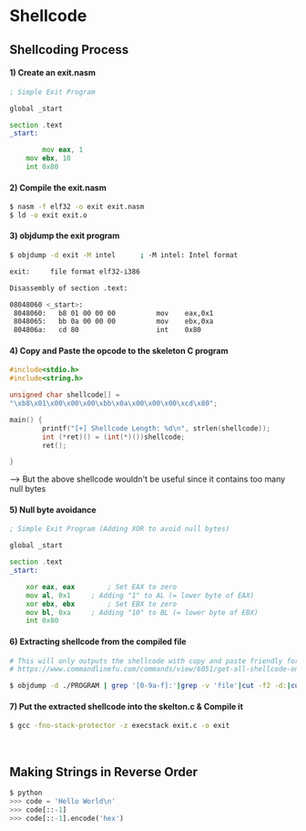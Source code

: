# Shellcode

## Shellcoding Process

#### 1) Create an exit.nasm
```asm
; Simple Exit Program

global _start			

section .text
_start:

    	mov eax, 1
	mov ebx, 10
	int 0x80
```
#### 2) Compile the exit.nasm
```bash
$ nasm -f elf32 -o exit exit.nasm
$ ld -o exit exit.o
```
#### 3) objdump the exit program
```bash
$ objdump -d exit -M intel		; -M intel: Intel format

exit:     file format elf32-i386

Disassembly of section .text:

08048060 <_start>:
 8048060:	b8 01 00 00 00       	mov    eax,0x1
 8048065:	bb 0a 00 00 00       	mov    ebx,0xa
 804806a:	cd 80                	int    0x80
```
#### 4) Copy and Paste the opcode to the skeleton C program
```c
#include<stdio.h>
#include<string.h>

unsigned char shellcode[] = 
"\xb8\x01\x00\x00\x00\xbb\x0a\x00\x00\x00\xcd\x80";

main() {
        printf("[+] Shellcode Length: %d\n", strlen(shellcode));
        int (*ret)() = (int(*)())shellcode;
        ret();        

}
```
--> But the above shellcode wouldn't be useful since it contains too many null bytes

#### 5) Null byte avoidance
```asm
; Simple Exit Program (Adding XOR to avoid null bytes)

global _start			

section .text
_start:

	xor eax, eax		; Set EAX to zero
	mov al, 0x1		; Adding "1" to AL (= lower byte of EAX)
	xor ebx, ebx		; Set EBX to zero
	mov bl, 0xa		; Adding "10" to BL (= lower byte of EBX)
	int 0x80
```

#### 6) Extracting shellcode from the compiled file
```bash
# This will only outputs the shellcode with copy and paste friendly format
# https://www.commandlinefu.com/commands/view/6051/get-all-shellcode-on-binary-file-from-objdump

$ objdump -d ./PROGRAM | grep '[0-9a-f]:'|grep -v 'file'|cut -f2 -d:|cut -f1-6 -d' '|tr -s ' '|tr '\t' ' '|sed 's/ $//g'|sed 's/ /\\x/g'|paste -d '' -s |sed 's/^/"/'|sed 's/$/"/g'
```

#### 7) Put the extracted shellcode into the skelton.c & Compile it
```bash
$ gcc -fno-stack-protector -z execstack exit.c -o exit
```
<br />

## Making Strings in Reverse Order
```python
$ python
>>> code = 'Hello World\n'
>>> code[::-1]
>>> code[::-1].encode('hex')
```

